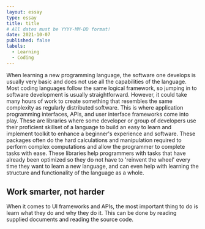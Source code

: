 ```yaml
---
layout: essay
type: essay
title: title
# All dates must be YYYY-MM-DD format!
date: 2021-10-07
published: false
labels:
  - Learning
  - Coding
---
```


When learning a new programming language, the software one develops is usually very basic and does not use all the capabilities of the language. Most coding languages follow the same logical framework, so jumping in to software development is usually straightforward. However, it could take many hours of work to create something that resembles the same complexity as regularly distributed software. This is where application programming interfaces, APIs, and user interface frameworks come into play. These are libraries where some developer or group of developers use their proficient skillset of a language to build an easy to learn and implement toolkit to enhance a beginner's experience and software. These packages often do the hard calculations and manipulation required to perform complex computations and allow the programmer to complete tasks with ease. These libraries help programmers with tasks that have already been optimized so they do not have to 'reinvent the wheel' every time they want to learn a new language, and can even help with learning the structure and functionality of the language as a whole.

## Work smarter, not harder

When it comes to UI frameworks and APIs, the most important thing to do is learn what they do and why they do it. This can be done by reading supplied documents and reading the source code. 
